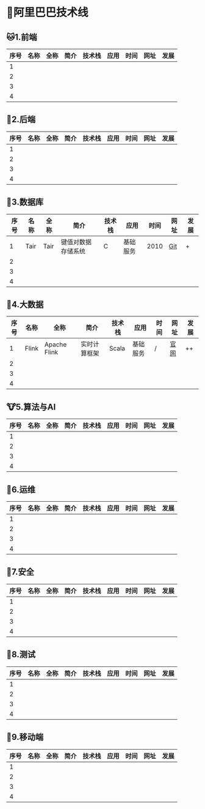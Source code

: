 # :department_store:阿里巴巴技术线

## :cat:1.前端

| 序号 | 名称 | 全称 | 简介 | 技术栈 | 应用 | 时间 | 网址 | 发展 |
| ---- | ---- | ---- | ---- | ------ | ---- | ---- | ---- | ---- |
| 1    |      |      |      |        |      |      |      |      |
| 2    |      |      |      |        |      |      |      |      |
| 3    |      |      |      |        |      |      |      |      |
| 4    |      |      |      |        |      |      |      |      |

## :hamster:2.后端

| 序号 | 名称 | 全称 | 简介 | 技术栈 | 应用 | 时间 | 网址 | 发展 |
| ---- | ---- | ---- | ---- | ------ | ---- | ---- | ---- | ---- |
| 1    |      |      |      |        |      |      |      |      |
| 2    |      |      |      |        |      |      |      |      |
| 3    |      |      |      |        |      |      |      |      |
| 4    |      |      |      |        |      |      |      |      |

## :frog:3.数据库

| 序号 | 名称 | 全称 | 简介               | 技术栈 | 应用     | 时间 | 网址                                   | 发展 |
| ---- | ---- | ---- | ------------------ | ------ | -------- | ---- | -------------------------------------- | ---- |
| 1    | Tair | Tair | 键值对数据存储系统 | C      | 基础服务 | 2010 | [Git](https://github.com/alibaba/tair) | +    |
| 2    |      |      |                    |        |          |      |                                        |      |
| 3    |      |      |                    |        |          |      |                                        |      |
| 4    |      |      |                    |        |          |      |                                        |      |

## :bear:4.大数据

| 序号 | 名称  | 全称         | 简介         | 技术栈 | 应用     | 时间 | 网址                              | 发展 |
| ---- | ----- | ------------ | ------------ | ------ | -------- | ---- | --------------------------------- | ---- |
| 1    | Flink | Apache Flink | 实时计算框架 | Scala  | 基础服务 | /    | [官网](https://flink.apache.org/) | ++   |
| 2    |       |              |              |        |          |      |                                   |      |
| 3    |       |              |              |        |          |      |                                   |      |
| 4    |       |              |              |        |          |      |                                   |      |

## :cow:5.算法与AI

| 序号 | 名称 | 全称 | 简介 | 技术栈 | 应用 | 时间 | 网址 | 发展 |
| ---- | ---- | ---- | ---- | ------ | ---- | ---- | ---- | ---- |
| 1    |      |      |      |        |      |      |      |      |
| 2    |      |      |      |        |      |      |      |      |
| 3    |      |      |      |        |      |      |      |      |
| 4    |      |      |      |        |      |      |      |      |

## :monkey:6.运维

| 序号 | 名称 | 全称 | 简介 | 技术栈 | 应用 | 时间 | 网址 | 发展 |
| ---- | ---- | ---- | ---- | ------ | ---- | ---- | ---- | ---- |
| 1    |      |      |      |        |      |      |      |      |
| 2    |      |      |      |        |      |      |      |      |
| 3    |      |      |      |        |      |      |      |      |
| 4    |      |      |      |        |      |      |      |      |

## :camel:7.安全

| 序号 | 名称 | 全称 | 简介 | 技术栈 | 应用 | 时间 | 网址 | 发展 |
| ---- | ---- | ---- | ---- | ------ | ---- | ---- | ---- | ---- |
| 1    |      |      |      |        |      |      |      |      |
| 2    |      |      |      |        |      |      |      |      |
| 3    |      |      |      |        |      |      |      |      |
| 4    |      |      |      |        |      |      |      |      |

## :panda_face:8.测试

| 序号 | 名称 | 全称 | 简介 | 技术栈 | 应用 | 时间 | 网址 | 发展 |
| ---- | ---- | ---- | ---- | ------ | ---- | ---- | ---- | ---- |
| 1    |      |      |      |        |      |      |      |      |
| 2    |      |      |      |        |      |      |      |      |
| 3    |      |      |      |        |      |      |      |      |
| 4    |      |      |      |        |      |      |      |      |

## :baby_chick:9.移动端

| 序号 | 名称 | 全称 | 简介 | 技术栈 | 应用 | 时间 | 网址 | 发展 |
| ---- | ---- | ---- | ---- | ------ | ---- | ---- | ---- | ---- |
| 1    |      |      |      |        |      |      |      |      |
| 2    |      |      |      |        |      |      |      |      |
| 3    |      |      |      |        |      |      |      |      |
| 4    |      |      |      |        |      |      |      |      |